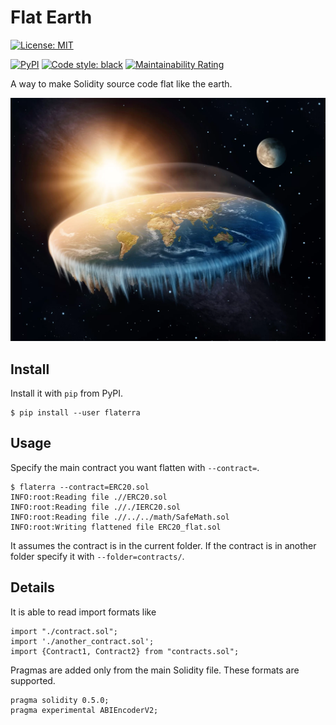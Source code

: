 # Flat Earth

[![License: MIT](https://img.shields.io/badge/License-MIT-blue.svg)](https://opensource.org/licenses/MIT)
<!-- CIRCLE CI -->
<!-- [![Codacy Badge](https://api.codacy.com/project/badge/Grade/53bb3ba0ed50447698e775edd397baa7)](https://www.codacy.com/app/lucadanielcostin/karl) -->
[![PyPI](https://img.shields.io/pypi/v/flaterra.svg)](https://pypi.org/project/flaterra/)
[![Code style: black](https://img.shields.io/badge/code%20style-black-000000.svg)](https://github.com/ambv/black)
[![Maintainability Rating](https://sonarcloud.io/api/project_badges/measure?project=cleanunicorn_flaterra&metric=sqale_rating)](https://sonarcloud.io/dashboard?id=cleanunicorn_flaterra)

A way to make Solidity source code flat like the earth.

![Flat Earth](./static/flat-earth.png)

## Install

Install it with `pip` from PyPI.

```console
$ pip install --user flaterra
```

## Usage

Specify the main contract you want flatten with `--contract=`.

```console
$ flaterra --contract=ERC20.sol
INFO:root:Reading file .//ERC20.sol
INFO:root:Reading file .//./IERC20.sol
INFO:root:Reading file .//../../math/SafeMath.sol
INFO:root:Writing flattened file ERC20_flat.sol
```

It assumes the contract is in the current folder. If the contract is in another folder specify it with `--folder=contracts/`.

## Details

It is able to read import formats like

```solidity
import "./contract.sol";
import './another_contract.sol';
import {Contract1, Contract2} from "contracts.sol";
```

Pragmas are added only from the main Solidity file. These formats are supported.

```solidity
pragma solidity 0.5.0;
pragma experimental ABIEncoderV2;
```